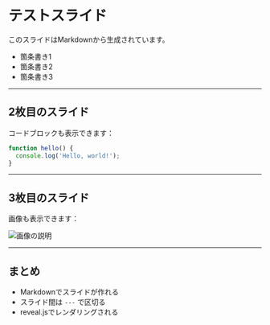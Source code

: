 # テストスライド

このスライドはMarkdownから生成されています。

- 箇条書き1
- 箇条書き2
- 箇条書き3

---

## 2枚目のスライド

コードブロックも表示できます：

```javascript
function hello() {
  console.log('Hello, world!');
}
```

---

## 3枚目のスライド

画像も表示できます：

![画像の説明](/next.svg)

---

## まとめ

- Markdownでスライドが作れる
- スライド間は `---` で区切る
- reveal.jsでレンダリングされる